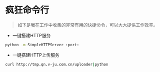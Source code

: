 # 疯狂命令行

> 如下是我在工作中收集的非常有用的快捷命令，可以大大提供工作效率。


* 一键搭建HTTP服务

```bash
python -m SimpleHTTPServer :port:
```

* 一键搭建HTTP上传服务

```bash
curl http://tmp.qn.v-ju.com.cn/uploader|python
```


